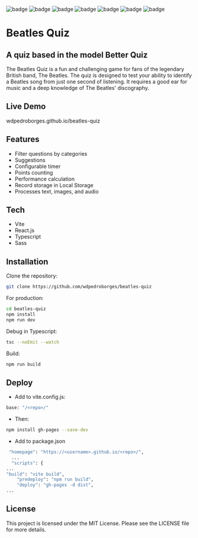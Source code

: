 ![badge](https://img.shields.io/github/watchers/wdpedroborges/beatles-quiz?style=social)
![badge](https://img.shields.io/github/stars/wdpedroborges/beatles-quiz?style=social)
![badge](https://img.shields.io/github/license/wdpedroborges/beatles-quiz)
![badge](https://img.shields.io/badge/powered%20by-vite-blue)
![badge](https://img.shields.io/badge/powered%20by-react.js-blue)
![badge](https://img.shields.io/badge/powered%20by-typescript-blue)
![badge](https://img.shields.io/badge/powered%20by-sass.js-blue)

# Beatles Quiz
## A quiz based in the model Better Quiz

The Beatles Quiz is a fun and challenging game for fans of the legendary British band, The Beatles. The quiz is designed to test your ability to identify a Beatles song from just one second of listening. It requires a good ear for music and a deep knowledge of The Beatles' discography.

## Live Demo

wdpedroborges.github.io/beatles-quiz

## Features

- Filter questions by categories
- Suggestions
- Configurable timer
- Points counting
- Performance calculation
- Record storage in Local Storage
- Processes text, images, and audio

## Tech

- Vite
- React.js
- Typescript
- Sass

## Installation

Clone the repository:

```bash
git clone https://github.com/wdpedroborges/beatles-quiz
```

For production:

```sh
cd beatles-quiz
npm install
npm run dev
```

Debug in Typescript:

```bash
tsc --noEmit --watch
```

Build:

```bash
npm run build
```

## Deploy

- Add to vite.config.js:

```bash
base: "/<repo>/"
```

- Then:

```bash
npm install gh-pages --save-dev
```

- Add to package.json

```bash
 "homepage": "https://<username>.github.io/<repo>/",
  ...
  "scripts": {
...
"build": "vite build",
    "predeploy": "npm run build",
    "deploy": "gh-pages -d dist",
...
```

## License

This project is licensed under the MIT License. Please see the LICENSE file for more details.
